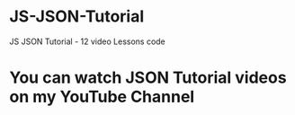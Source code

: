 # JS-JSON-Tutorial
JS JSON Tutorial - 12 video Lessons code
# You can watch JSON Tutorial videos on my YouTube Channel 
